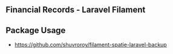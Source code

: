## Financial Records - Laravel Filament

## Package Usage
- https://github.com/shuvroroy/filament-spatie-laravel-backup
